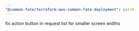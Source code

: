 ```yaml
---
"@common-fate/terraform-aws-common-fate-deployment": patch
---
```


fix action button in request list for smaller screen widths
